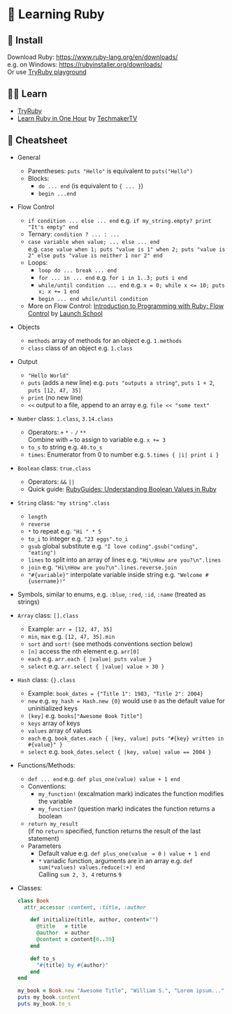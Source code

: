 # 💎 Learning Ruby

## 💽 Install

Download Ruby: https://www.ruby-lang.org/en/downloads/  
e.g. on Windows: https://rubyinstaller.org/downloads/  
Or use [TryRuby playground](https://try.ruby-lang.org/playground/)

## 👨‍🏫 Learn

- [TryRuby](https://try.ruby-lang.org/)
- [Learn Ruby in One Hour](https://youtu.be/f7-ezt0xlAI) by [TechmakerTV](https://www.youtube.com/channel/UCaT8uPGUYbdRsjm4cJy1D7w)

## 📃 Cheatsheet

- General

  - Parentheses: `puts "Hello"` is equivalent to `puts("Hello")`
  - Blocks:
    - `do ... end` (is equivalent to `{ ... }`)
    - `begin ...end`

- Flow Control

  - `if condition ... else ... end` e.g. `if my_string.empty? print "It's empty" end`
  - Ternary: `condition ? ... : ...`
  - `case variable when value; ... else ... end`  
    e.g. `case value when 1; puts "value is 1" when 2; puts "value is 2" else puts "value is neither 1 nor 2" end`
  - Loops:
    - `loop do ... break ... end`
    - `for ... in ... end` e.g. `for i in 1..3; puts i end`
    - `while/until condition ... end` e.g. `x = 0; while x <= 10; puts x; x += 1 end`
    - `begin ... end while/until condition`
  - More on Flow Control: [Introduction to Programming with Ruby: Flow Control](https://launchschool.com/books/ruby/read/flow_control) by [Launch School](https://launchschool.com/)

- Objects

  - `methods` array of methods for an object e.g. `1.methods`
  - `class` class of an object e.g. `1.class`

- Output

  - `"Hello World"`
  - `puts` (adds a new line) e.g. `puts "outputs a string"`, `puts 1 + 2`, `puts [12, 47, 35]`
  - `print` (no new line)
  - `<<` output to a file, append to an array e.g. `file << "some text"`

- `Number` class: `1.class`, `3.14.class`

  - Operators: `+` `*` `-` `/` `**`  
    Combine with `=` to assign to variable e.g. `x += 3`
  - `to_s` to string e.g. `40.to_s`
  - `times`: Enumerator from 0 to number e.g. `5.times { |i| print i }`

- `Boolean` class: `true.class`

  - Operators: `&&` `||`
  - Quick guide: [RubyGuides: Understanding Boolean Values in Ruby](https://www.rubyguides.com/2019/02/ruby-booleans/)

- `String` class: `"my string".class`

  - `length`
  - `reverse`
  - `*` to repeat e.g. `"Hi " * 5`
  - `to_i` to integer e.g. `"23 eggs".to_i`
  - `gsub` global substitute e.g. `"I love coding".gsub("coding", "eating")`
  - `lines` to split into an array of lines e.g. `"Hi\nHow are you?\n".lines`
  - `join` e.g. `"Hi\nHow are you?\n".lines.reverse.join`
  - `"#{variable}"` interpolate variable inside string e.g. `"Welcome #{username}!"`

- Symbols, similar to enums, e.g. `:blue`, `:red`, `:id`, `:name` (treated as strings)

- `Array` class: `[].class`

  - Example: `arr = [12, 47, 35]`
  - `min`, `max` e.g. `[12, 47, 35].min`
  - `sort` and `sort!` (see methods conventions section below)
  - `[n]` access the nth element e.g. `arr[0]`
  - `each` e.g. `arr.each { |value| puts value }`
  - `select` e.g. `arr.select { |value| value > 30 }`

- `Hash` class: `{}.class`

  - Example: `book_dates = {"Title 1": 1983, "Title 2": 2004}`
  - `new` e.g. `my_hash = Hash.new {0}` would use `0` as the default value for uninitialized keys
  - `[key]` e.g. `books["Awesome Book Title"]`
  - `keys` array of keys
  - `values` array of values
  - `each` e.g. `book_dates.each { |key, value| puts "#{key} written in #{value}" }`
  - `select` e.g. `book_dates.select { |key, value| value == 2004 }`

- Functions/Methods:

  - `def ... end` e.g. `def plus_one(value) value + 1 end`
  - Conventions:
    - `my_function!` (excalmation mark) indicates the function modifies the variable
    - `my_function?` (question mark) indicates the function returns a boolean
  - `return my_result`  
    (if no `return` specified, function returns the result of the last statement)
  - Parameters
    - Default value e.g. `def plus_one(value ` `= 0` `) value + 1 end`
    - `*` variadic function, arguments are in an array e.g. `def sum(*values) values.reduce(:+) end`  
      Calling `sum 2, 3, 4` returns `9`

- Classes:

  ```ruby
  class Book
    attr_accessor :content, :title, :author

      def initialize(title, author, content="")
        @title   = title
        @author  = author
        @content = content[0..39]
      end

      def to_s
        "#{title} by #{author}"
      end
  end

  my_book = Book.new "Awesome Title", "William S.", "Lorem ipsum..."
  puts my_book.content
  puts my_book.to_s
  ```
